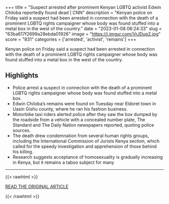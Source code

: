 +++
title = "Suspect arrested after prominent Kenyan LGBTQ activist Edwin Chiloba reportedly found dead | CNN"
description = "Kenyan police on Friday said a suspect had been arrested in connection with the death of a prominent LGBTQ rights campaigner whose body was found stuffed into a metal box in the west of the country."
date = "2023-01-08 06:24:33"
slug = "63ba617f2699a28ebda01926"
image = "https://i.imgur.com/VrJDup2.jpg"
score = "831"
categories = ['arrested', 'activist', 'remains']
+++

Kenyan police on Friday said a suspect had been arrested in connection with the death of a prominent LGBTQ rights campaigner whose body was found stuffed into a metal box in the west of the country.

## Highlights

- Police arrest a suspect in connection with the death of a prominent LGBTQ rights campaigner whose body was found stuffed into a metal box.
- Edwin Chiloba’s remains were found on Tuesday near Eldoret town in Uasin Gishu county, where he ran his fashion business.
- Motorbike taxi riders alerted police after they saw the box dumped by the roadside from a vehicle with a concealed number plate, The Standard and The Daily Nation newspapers reported, quoting police sources.
- The death drew condemnation from several human rights groups, including the International Commission of Jurists Kenya section, which called for the speedy investigation and apprehension of those behind his killing.
- Research suggests acceptance of homosexuality is gradually increasing in Kenya, but it remains a taboo subject for many

---

{{< rawhtml >}}
  <p class="article-category">
    <a target="_blank" href="https://www.cnn.com/2023/01/06/africa/kenya-edwin-chiloba-lgbt-activist-death-intl/index.html">READ THE ORIGINAL ARTICLE</a>
  </p>
{{< /rawhtml >}}
